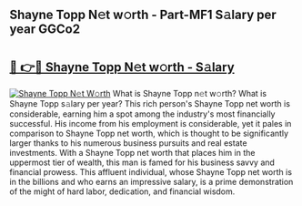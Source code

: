 ## Shayne Topp N𝚎t w𝚘rth - Part-MF1 S𝚊lary per year GGCo2

# <h2><a href="http://gc1hm48.nevu.top/?p=Shayne+Topp">🔗 👉🔴 Shayne Topp N𝚎t w𝚘rth - S𝚊lary</a></h2>

[![Shayne Topp N𝚎t W𝚘rth](https://i.imgur.com/Oavwk0R.jpeg)](http://gc1hm48.nevu.top/?p=Shayne+Topp)
What is Shayne Topp n𝚎t w𝚘rth? What is Shayne Topp s𝚊lary per year?
This rich person's Shayne Topp net worth is considerable, earning him a spot among the industry's most financially successful. His income from his employment is considerable, yet it pales in comparison to Shayne Topp net worth, which is thought to be significantly larger thanks to his numerous business pursuits and real estate investments. With a Shayne Topp net worth that places him in the uppermost tier of wealth, this man is famed for his business savvy and financial prowess. This affluent individual, whose Shayne Topp net worth is in the billions and who earns an impressive salary, is a prime demonstration of the might of hard labor, dedication, and financial wisdom.

